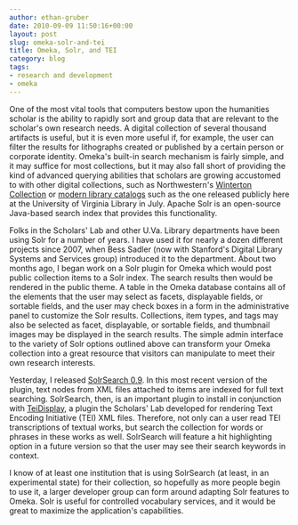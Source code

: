 ```yaml
---
author: ethan-gruber
date: 2010-09-09 11:50:16+00:00
layout: post
slug: omeka-solr-and-tei
title: Omeka, Solr, and TEI
category: blog
tags:
- research and development
- omeka
---
```


One of the most vital tools that computers bestow upon the humanities scholar is the ability to rapidly sort and group data that are relevant to the scholar's own research needs.  A digital collection of several thousand artifacts is useful, but it is even more useful if, for example, the user can filter the results for lithographs created or published by a certain person or corporate identity.  Omeka's built-in search mechanism is fairly simple, and it may suffice for most collections, but it may also fall short of providing the kind of advanced querying abilities that scholars are growing accustomed to with other digital collections, such as Northwestern's [Winterton Collection](http://repository.library.northwestern.edu/winterton/browse.html#actiontgetAllPhotos) or [modern library catalogs](http://search.lib.virginia.edu) such as the one released publicly here at the University of Virginia Library in July.  Apache Solr is an open-source Java-based search index that provides this functionality.

<!-- more -->

Folks in the Scholars' Lab and other U.Va. Library departments have been using Solr for a number of years.  I have used it for nearly a dozen different projects since 2007, when Bess Sadler (now with Stanford's Digital Library Systems and Services group) introduced it to the department.  About two months ago, I began work on a Solr plugin for Omeka which would post public collection items to a Solr index.  The search results then would be rendered in the public theme.  A table in the Omeka database contains all of the elements that the user may select as facets, displayable fields, or sortable fields, and the user may check boxes in a form in the administrative panel to customize the Solr results.  Collections, item types, and tags may also be selected as facet, displayable, or sortable fields, and thumbnail images may be displayed in the search results.  The simple admin interface to the variety of Solr options outlined above can transform your Omeka collection into a great resource that visitors can manipulate to meet their own research interests.

Yesterday, I released [SolrSearch 0.9](http://omeka.org/codex/Plugins/SolrSearch).  In this most recent version of the plugin, text nodes from XML files attached to items are indexed for full text searching.  SolrSearch, then, is an important plugin to install in conjunction with [TeiDisplay](http://omeka.org/codex/Plugins/TeiDisplay), a plugin the Scholars' Lab developed for rendering Text Encoding Initiative (TEI) XML files.  Therefore, not only can a user read TEI transcriptions of textual works, but search the collection for words or phrases in these works as well.  SolrSearch will feature a hit highlighting option in a future version so that the user may see their search keywords in context.

I know of at least one institution that is using SolrSearch (at least, in an experimental state) for their collection, so hopefully as more people begin to use it, a larger developer group can form around adapting Solr features to Omeka.  Solr is useful for controlled vocabulary services, and it would be great to maximize the application's capabilities.

